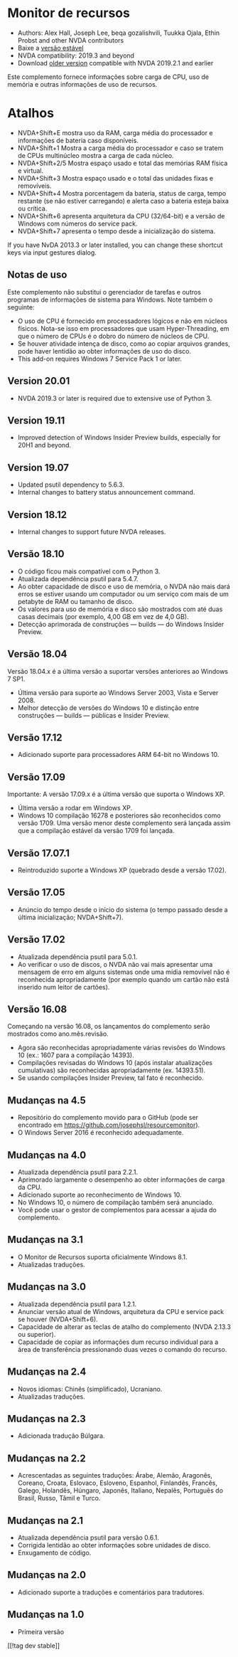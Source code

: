 # Monitor de recursos #

* Authors: Alex Hall, Joseph Lee, beqa gozalishvili, Tuukka Ojala, Ethin
  Probst and other NVDA contributors
* Baixe a [versão estável][1]
* NVDA compatibility: 2019.3 and beyond
* Download [older version][2] compatible with NVDA 2019.2.1 and earlier

Este complemento fornece informações sobre carga de CPU, uso de memória e
outras informações de uso de recursos.

# Atalhos #

* NVDA+Shift+E mostra uso da RAM, carga média do processador e informações
  de bateria caso disponíveis.
* NVDA+Shift+1 Mostra a carga média do processador e caso se tratem de CPUs
  multinúcleo mostra a carga de cada núcleo.
* NVDA+Shift+2/5 Mostra espaço usado e total das memórias RAM física e
  virtual.
* NVDA+Shift+3 Mostra espaço usado e o total das unidades fixas e
  removíveis.
* NVDA+Shift+4 Mostra porcentagem da bateria, status de carga, tempo
  restante (se não estiver carregando) e alerta caso a bateria esteja baixa
  ou crítica.
* NVDA+Shift+6 apresenta arquitetura da CPU (32/64-bit) e a versão de
  Windows com números do service pack.
* NVDA+Shift+7 apresenta o tempo desde a inicialização do sistema.

If you have NvDA 2013.3 or later installed, you can change these shortcut
keys via input gestures dialog.

## Notas de uso ##

Este complemento não substitui o gerenciador de tarefas e outros programas
de informações de sistema para Windows. Note também o seguinte:

* O uso de CPU é fornecido em processadores lógicos e não em núcleos
  físicos. Nota-se isso em processadores que usam Hyper-Threading, em que o
  número de CPUs é o dobro do número de núcleos de CPU.
* Se houver atividade intença de disco, como ao copiar arquivos grandes,
  pode haver lentidão ao obter informações de uso do disco.
* This add-on requires Windows 7 Service Pack 1 or later.

## Version 20.01

* NVDA 2019.3 or later is required due to extensive use of Python 3.

## Version 19.11

* Improved detection of Windows Insider Preview builds, especially for 20H1
  and beyond.

## Version 19.07

* Updated psutil dependency to 5.6.3.
* Internal changes to battery status announcement command.

## Version 18.12

* Internal changes to support future NVDA releases.

## Versão 18.10

* O código ficou mais compatível com o Python 3.
* Atualizada dependência psutil para 5.4.7.
* Ao obter capacidade de disco e uso de memória, o NVDA não mais dará erros
  se estiver usando um computador ou um serviço com mais de um petabyte de
  RAM ou tamanho de disco.
* Os valores para uso de memória e disco são mostrados com até duas casas
  decimais (por exemplo, 4,00 GB em vez de 4,0 GB).
* Detecção aprimorada de construções — builds — do Windows Insider Preview.

## Versão 18.04

Versão 18.04.x é a última versão a suportar versões anteriores ao Windows 7
SP1.

* Última versão para suporte ao Windows Server 2003, Vista e Server 2008.
* Melhor detecção de versões do Windows 10 e distinção entre construções —
  builds — públicas e Insider Preview.

## Versão 17.12

* Adicionado suporte para processadores ARM 64-bit no Windows 10.

## Versão 17.09

Importante: A versão 17.09.x é a última versão que suporta o Windows XP.

* Última versão a rodar em Windows XP.
* Windows 10 compilação 16278 e posteriores são reconhecidos como versão
  1709. Uma versão menor deste complemento será lançada assim que a
  compilação estável da versão 1709 foi lançada.

## Versão 17.07.1

* Reintroduzido suporte a Windows XP (quebrado desde a versão 17.02).

## Versão 17.05

* Anúncio do tempo desde o início do sistema (o tempo passado desde a última
  inicialização; NVDA+Shift+7).

## Versão 17.02

* Atualizada dependência psutil para 5.0.1.
* Ao verificar o uso de discos, o NVDA não vai mais apresentar uma mensagem
  de erro em alguns sistemas onde uma mídia removível não é reconhecida
  apropriadamente (por exemplo quando um cartão não está inserido num leitor
  de cartões).

## Versão 16.08

Começando na versão 16.08, os lançamentos do complemento serão mostrados
como ano.mês.revisão.

* Agora são reconhecidas apropriadamente várias revisões do Windows 10 (ex.:
  1607 para a compilação 14393).
* Compilações revisadas do Windows 10 (após instalar atualizações
  cumulativas) são reconhecidas apropriadamente (ex. 14393.51).
* Se usando compilações Insider Preview, tal fato é reconhecido.

## Mudanças na 4.5 ##

* Repositório do complemento movido para o GitHub (pode ser encontrado em
  https://github.com/josephsl/resourcemonitor).
* O Windows Server 2016 é reconhecido adequadamente.

## Mudanças na 4.0 ##

* Atualizada dependência psutil para 2.2.1.
* Aprimorado largamente o desempenho ao obter informações de carga da CPU.
* Adicionado suporte ao reconhecimento de Windows 10.
* No Windows 10, o número de compilação também será anunciado.
* Você pode usar o gestor de complementos para acessar a ajuda do
  complemento.

## Mudanças na 3.1 ##

* O Monitor de Recursos suporta oficialmente Windows 8.1.
* Atualizadas traduções.

## Mudanças na 3.0 ##

* Atualizada dependência psutil para 1.2.1.
* Anunciar versão atual de Windows, arquitetura da CPU e service pack se
  houver (NVDA+Shift+6).
* Capacidade de alterar as teclas de atalho do complemento (NVDA 2.13.3 ou
  superior).
* Capacidade de copiar as informações dum recurso individual para a área de
  transferência pressionando duas vezes o comando do recurso.

## Mudanças na 2.4 ##

* Novos idiomas: Chinês (simplificado), Ucraniano.
* Atualizadas traduções.

## Mudanças na 2.3 ##

* Adicionada tradução Búlgara.

## Mudanças na 2.2 ##

* Acrescentadas as seguintes traduções: Árabe, Alemão, Aragonês, Coreano,
  Croata, Eslovaco, Esloveno, Espanhol, Finlandês, Francês, Galego,
  Holandês, Húngaro, Japonês, Italiano, Nepalês, Português do Brasil, Russo,
  Tâmil e Turco.

## Mudanças na 2.1 ##

* Atualizada dependência psutil para versão 0.6.1.
* Corrigida lentidão ao obter informações sobre unidades de disco.
* Enxugamento de código.

## Mudanças na 2.0 ##

* Adicionado suporte a traduções e comentários para tradutores.

## Mudanças na 1.0 ##

* Primeira versão

[[!tag dev stable]]

[1]: https://addons.nvda-project.org/files/get.php?file=rm

[2]: https://addons.nvda-project.org/files/get.php?file=rm-2019
